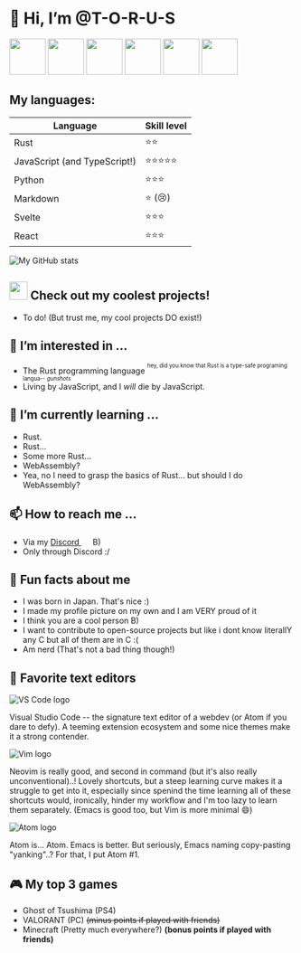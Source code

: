 # 🍩 Hi, I’m @T-O-R-U-S
<img src="https://simpleicons.org/icons/python.svg" height="64"></img>
<img src="https://simpleicons.org/icons/manjaro.svg" height="64"></img>
<img src="https://simpleicons.org/icons/javascript.svg" height="64"></img>
<img src="https://simpleicons.org/icons/markdown.svg" height="64"></img>
<img src="https://simpleicons.org/icons/rust.svg" height="64"></img>
<img src="https://simpleicons.org/icons/node-dot-js.svg" height="64"></img>
## My languages:
| Language | Skill level |
|----------|-------------|
| Rust | ⭐⭐ |
| JavaScript (and TypeScript!) | ⭐⭐⭐⭐⭐ |
| Python | ⭐⭐⭐ |
| Markdown | ⭐ (:cry:) |
| Svelte | :star::star::star: |
| React | :star::star::star: |

![My GitHub stats](https://github-readme-stats.vercel.app/api?username=T-O-R-U-S)

## <img src="https://simpleicons.org/icons/github.svg" height="32"/> Check out my coolest projects! 
- To do! (But trust me, my cool projects DO exist!)
## 👀 I’m interested in ...
- The Rust programming language <sup><sup>hey, did you know that Rust is a type-safe programing langua-- *gunshots*</sup></sup>
- Living by JavaScript, and I *will* die by JavaScript.
## 🌱 I’m currently learning ...
- Rust.
- Rust...
- Some more Rust...
- WebAssembly?
- Yea, no I need to grasp the basics of Rust... but should I do WebAssembly?
## 📫 How to reach me ...
- Via my [Discord <img src="https://simpleicons.org/icons/discord.svg" height="16"></img>](https://discord.com/app/) B)
- Only through Discord :/
## 🍩 Fun facts about me
- I was born in Japan. That's nice :)
- I made my profile picture on my own and I am VERY proud of it
- I think you are a cool person B)
- I want to contribute to open-source projects but like i dont know literallY any C but all of them are in C :(
- Am nerd (That's not a bad thing though!)
## 📝 Favorite text editors
![VS Code logo](https://www.iconfinder.com/icons/1378056/download/png/32) 

Visual Studio Code -- the signature text editor of a webdev (or Atom if you dare to defy). A teeming extension ecosystem and some nice themes make it a strong contender.

![Vim logo](https://www.iconfinder.com/icons/4691236/download/png/32) 

Neovim is really good, and second in command (but it's also really unconventional)..! Lovely shortcuts, but a steep learning curve makes it a struggle to get into it, especially since spenind the time learning all of these shortcuts would, ironically, hinder my workflow and I'm too lazy to learn them separately. (Emacs is good too, but Vim is more minimal 😄)

![Atom logo](https://www.iconfinder.com/icons/4691249/download/png/32) 

Atom is... Atom. Emacs is better. But seriously, Emacs naming copy-pasting "yanking"..? For that, I put Atom #1.
## 🎮 My top 3 games
- Ghost of Tsushima (PS4)
- VALORANT (PC) ~~(minus points if played with friends)~~
- Minecraft (Pretty much everywhere?) **(bonus points if played with friends)**
<!---
T-O-R-U-S/T-O-R-U-S is a ✨ special ✨ repository because its `README.md` (this file) appears on your GitHub profile.
You can click the Preview link to take a look at your changes.
--->
